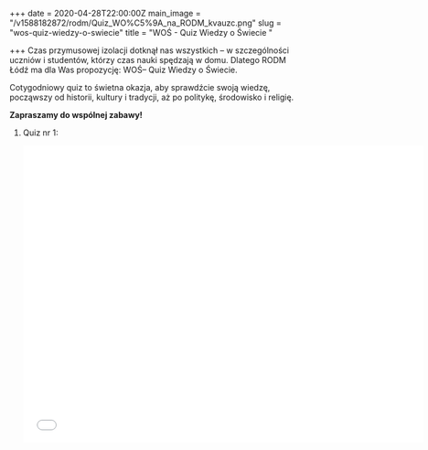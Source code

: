 +++
date = 2020-04-28T22:00:00Z
main_image = "/v1588182872/rodm/Quiz_WO%C5%9A_na_RODM_kvauzc.png"
slug = "wos-quiz-wiedzy-o-swiecie"
title = "WOŚ - Quiz Wiedzy o Świecie "

+++
Czas przymusowej izolacji dotknął nas wszystkich – w szczególności uczniów i studentów, którzy czas nauki spędzają w domu. Dlatego RODM Łódź ma dla Was propozycję: WOŚ– Quiz Wiedzy o Świecie.

Cotygodniowy quiz to świetna okazja, aby sprawdźcie swoją wiedzę, począwszy od historii, kultury i tradycji, aż po politykę, środowisko i religię.

**Zapraszamy do wspólnej zabawy!**

1. Quiz nr 1:

   <iframe src="[https://docs.google.com/forms/d/e/1FAIpQLScM78kD3_dkuMYlJcKEPCGPGgEknAYulxXjlh21nATOJxsKMw/viewform?embedded=true](https://docs.google.com/forms/d/e/1FAIpQLScM78kD3_dkuMYlJcKEPCGPGgEknAYulxXjlh21nATOJxsKMw/viewform?embedded=true "https://docs.google.com/forms/d/e/1FAIpQLScM78kD3_dkuMYlJcKEPCGPGgEknAYulxXjlh21nATOJxsKMw/viewform?embedded=true")" width="700" height="520" frameborder="0" marginheight="0" marginwidth="0">Ładuję…</iframe>